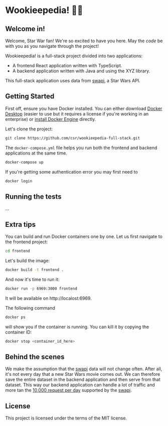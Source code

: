 # Wookieepedia! 🌌🔫

## Welcome in!

Welcome, Star War fan! We're so excited to have you here. May the _code_ be with you as you navigate through the project! 

Wookieepedia! is a full-stack project divided into two applications:

* A frontend React application written with TypeScript.
* A backend application written with Java and using the XYZ library.

This full-stack application uses data from [swapi](https://swapi.dev/), a Star Wars API.

## Getting Started

First off, ensure you have Docker installed. You can either download [Docker Desktop](https://www.docker.com/products/docker-desktop/) (easier to use but it requires a license if you're working in an enterprise) or [install Docker Engine](https://docs.docker.com/engine/install/ubuntu/#install-using-the-convenience-script) directly.

Let's clone the project:

```bash
git clone https://github.com/csr/wookieepedia-full-stack.git
```

The `docker-compose.yml` file helps you run both the frontend and backend applications at the same time.

```bash
docker-compose up
```

If you're getting some authentication error you may first need to 

```bash
docker login
```

## Running the tests
...

## Extra tips

You can build and run Docker containers one by one. Let us first navigate to the frontend project:

```bash
cd frontend
```

Let's build the image:

```bash
docker build -t frontend .
```

And now it's time to run it:

```bash
docker run -p 6969:3000 frontend
```

It will be available on http://localost:6969.

The following command

```bash
docker ps
```

will show you if the container is running. You can kill it by copying the container ID:

```bash
docker stop <container_id_here>
```

## Behind the scenes

We make the assumption that the [swapi](https://swapi.dev/) data will not change often. After all, it's not every day that a new Star Wars movie comes out. We can therefore save the entire dataset in the backend application and then serve from that dataset. This way our backend application can handle a lot of traffic and more tan the [10,000 request per day](https://swapi.dev/documentation#rate) supported by the [swapi](https://swapi.dev/).

## License

This project is licensed under the terms of the MIT license.
